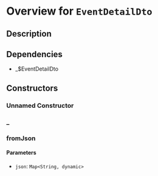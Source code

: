# Overview for `EventDetailDto`

## Description



## Dependencies

- _$EventDetailDto

## Constructors

### Unnamed Constructor


### _


### fromJson


#### Parameters

- `json`: `Map<String, dynamic>`
